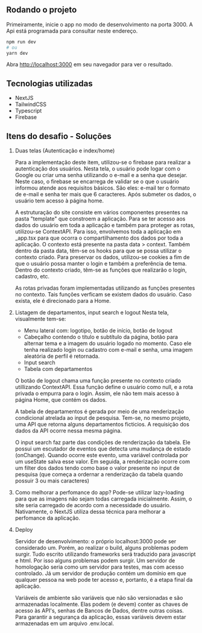 ## Rodando o projeto

Primeiramente, inicie o app no modo de desenvolvimento na porta 3000. A Api está programada para consultar neste endereço.

```bash
npm run dev
# ou
yarn dev
```

Abra [http://localhost:3000](http://localhost:3000) em seu navegador para ver o resultado.

## Tecnologias utilizadas
- NextJS
- TailwindCSS
- Typescript
- Firebase 

## Itens do desafio - Soluções

1. Duas telas (Autenticação e index/home)

    Para a implementação deste item, utilizou-se o firebase para realizar a autenticação dos usuários. Nesta tela, o usuário pode logar com o Google ou criar uma senha utilizando o e-mail e a senha que desejar. Neste caso, o firebase se encarrega de validar se o que o usuário informou atende aos requisitos básicos. São eles: e-mail ter o formato de e-mail e senha ter mais que 6 caracteres. Após submeter os dados, o usuário tem acesso à página home.
    
    A estruturação do site consiste em vários componentes presentes na pasta "template" que constroem a aplicação. Para se ter acesso aos dados do usuário em toda a aplicação e também para proteger as rotas, utilizou-se ContextAPI. Para isso, envolvemos toda a aplicação em _app.tsx para que ocorra o compartilhamento dos dados por toda a aplicação. O contexto está presente na pasta data > context. Também dentro da pasta data, têm-se os hooks para que se possa utilizar o contexto criado. Para preservar os dados, utilizou-se cookies a fim de que o usuário possa manter o login e também a preferência de tema. Dentro do contexto criado, têm-se as funções que realizarão o login, cadastro, etc.

    As rotas privadas foram implementadas utilizando as funções presentes no contexto. Tais funções verficam se existem dados do usuário. Caso exista, ele é direcionado para a Home. 

2. Listagem de departamentos, input search e logout 
    Nesta tela, visualmente tem-se:
    - Menu lateral com: logotipo, botão de início, botão de logout
    - Cabeçalho contendo o título e subtítulo da página, botão para alternar tema e a imagem do usuário logado no momento. Caso ele tenha realizado login ou cadastro com e-mail e senha, uma imagem aleatória de perfil é retornada.
    - Input search
    - Tabela com departamentos

    O botão de logout chama uma função presente no contexto criado utillizando ContextAPI. Essa função define o usuário como null, e a rota privada o empurra para o login. Assim, ele não tem mais acesso à página Home, que contém os dados.

    A tabela de departamentos é gerada por meio de uma renderização condicional atrelada ao input de pesquisa. Tem-se, no mesmo projeto, uma API que retorna alguns departamentos ficticios. A requisição dos dados da API ocorre nessa mesma página.
    
    O input search faz parte das condições de renderização da tabela. Ele possui um escutador de eventos que detecta uma mudança de estado (onChange). Quando ocorre este evento, uma variável controlada por um useState salva esse valor. Em seguida, a renderização ocorre com um filter dos dados tendo como base o valor presente no input de pesquisa (que começa a ordernar a renderização da tabela quando possuir 3 ou mais caracteres)

3. Como melhorar a perfomance do app?
    Pode-se utilizar lazy-loading para que as imagens não sejam todas carregada inicialmente. Assim, o site seria carregado de acordo com a necessidade do usuário. Nativamente, o NextJS utiliza dessa técnica para melhorar a perfomance da aplicação.

4. Deploy

    Servidor de desenvolvimento: o próprio localhost:3000 pode ser considerado um. Porém, ao realizar o build, alguns problemas podem surgir. Tudo escrito utilizando frameworks será traduzido para javascript e html. Por isso alguns problemas podem surgir. Um servidor de homologação seria como um servidor para testes, mas com acesso controlado. Já um servidor de produção contém um domínio em que qualquer pessoa na web pode ter acesso e, portanto, é a etapa final da aplicação.

    Variáveis de ambiente são variáveis que não são versionadas e são armazenadas localmente. Elas podem (e devem) conter as chaves de acesso às API's, senhas de Bancos de Dados, dentre outras coisas. Para garantir a segurança da aplicação, essas variáveis devem estar armazenadas em um arquivo .env.local.






